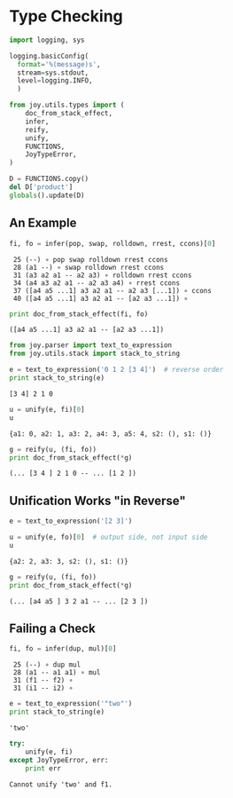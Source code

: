 
# Type Checking


```python
import logging, sys

logging.basicConfig(
  format='%(message)s',
  stream=sys.stdout,
  level=logging.INFO,
  )
```


```python
from joy.utils.types import (
    doc_from_stack_effect, 
    infer,
    reify,
    unify,
    FUNCTIONS,
    JoyTypeError,
)
```


```python
D = FUNCTIONS.copy()
del D['product']
globals().update(D)
```

## An Example


```python
fi, fo = infer(pop, swap, rolldown, rrest, ccons)[0]
```

     25 (--) ∘ pop swap rolldown rrest ccons
     28 (a1 --) ∘ swap rolldown rrest ccons
     31 (a3 a2 a1 -- a2 a3) ∘ rolldown rrest ccons
     34 (a4 a3 a2 a1 -- a2 a3 a4) ∘ rrest ccons
     37 ([a4 a5 ...1] a3 a2 a1 -- a2 a3 [...1]) ∘ ccons
     40 ([a4 a5 ...1] a3 a2 a1 -- [a2 a3 ...1]) ∘ 



```python
print doc_from_stack_effect(fi, fo)
```

    ([a4 a5 ...1] a3 a2 a1 -- [a2 a3 ...1])



```python
from joy.parser import text_to_expression
from joy.utils.stack import stack_to_string

```


```python
e = text_to_expression('0 1 2 [3 4]')  # reverse order
print stack_to_string(e)
```

    [3 4] 2 1 0



```python
u = unify(e, fi)[0]
u
```




    {a1: 0, a2: 1, a3: 2, a4: 3, a5: 4, s2: (), s1: ()}




```python
g = reify(u, (fi, fo))
print doc_from_stack_effect(*g)
```

    (... [3 4 ] 2 1 0 -- ... [1 2 ])


##  Unification Works "in Reverse"


```python
e = text_to_expression('[2 3]')
```


```python
u = unify(e, fo)[0]  # output side, not input side
u
```




    {a2: 2, a3: 3, s2: (), s1: ()}




```python
g = reify(u, (fi, fo))
print doc_from_stack_effect(*g)
```

    (... [a4 a5 ] 3 2 a1 -- ... [2 3 ])


## Failing a Check


```python
fi, fo = infer(dup, mul)[0]
```

     25 (--) ∘ dup mul
     28 (a1 -- a1 a1) ∘ mul
     31 (f1 -- f2) ∘ 
     31 (i1 -- i2) ∘ 



```python
e = text_to_expression('"two"')
print stack_to_string(e)
```

    'two'



```python
try:
    unify(e, fi)
except JoyTypeError, err:
    print err
```

    Cannot unify 'two' and f1.

